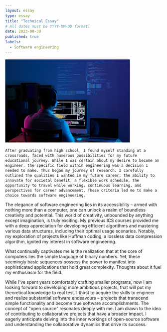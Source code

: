```yaml
---
layout: essay
type: essay
title: "Technical Essay"
# All dates must be YYYY-MM-DD format!
date: 2023-08-30
published: true
labels:
  - Software engineering
---
```


<img width="400px" class="rounded float-start pe-4" src="../img/technical-essay/software.jpg">

    After graduating from high school, I found myself standing at a crossroads, faced with numerous possibilities for my future educational journey. While I was certain about my desire to become an engineer, the specific field within engineering was a decision I needed to make. Thus began my journey of research. I carefully outlined the qualities I wanted in my future career: the ability to innovate for societal benefit, a flexible work schedule, the opportunity to travel while working, continuous learning, and perspectives for career advancement. These criteria led me to make a choice towards software engineering.
  
  The elegance of software engineering lies in its accessibility – armed with nothing more than a computer, one can unlock a realm of boundless creativity and potential. This world of creativity, unbounded by anything except imagination, is truly exciting. My previous ICS courses provided me with a deep appreciation for developing efficient algorithms and mastering various data structures, including their optimal usage scenarios. Notably, my exploration of projects like Huffman coding, a lossless data compression algorithm, ignited my interest in software engineering.
  
  What continually captivates me is the realization that at the core of computers lies the simple language of binary numbers. Yet, these seemingly basic sequences possess the power to manifest into sophisticated applications that hold great complexity. Thoughts about it fuel my enthusiasm for the field.
  
  While I've spent years comfortably crafting smaller programs, now I am looking forward to developing more ambitious projects, that will put my theoretical knowledge to real test. I thirst to acquire the skills to engineer and realize substantial software endeavours – projects that transcend simple functionality and become true software accomplishments. The concept of "open source" resonates deeply with me. I am drawn to the idea of contributing to collaborative projects that have a broader impact. I eagerly anticipate delving into the inner workings of open-source software and understanding the collaborative dynamics that drive its success.
